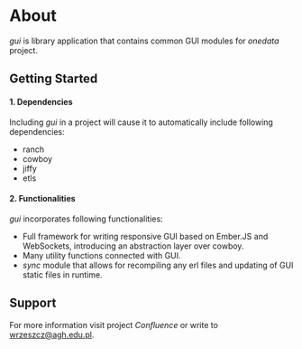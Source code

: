 About
=====
*gui* is library application that contains common GUI modules for *onedata* project.


Getting Started
---------------

#### 1. Dependencies
Including *gui* in a project will cause it to automatically include following dependencies:

* ranch
* cowboy
* jiffy
* etls

#### 2. Functionalities
*gui* incorporates following functionalities:

* Full framework for writing responsive GUI based on Ember.JS and WebSockets,
introducing an abstraction layer over cowboy.
* Many utility functions connected with GUI.
* *sync* module that allows for recompiling any erl files and updating of GUI
static files in runtime.


Support
-------
For more information visit project *Confluence* or write to <wrzeszcz@agh.edu.pl>.
